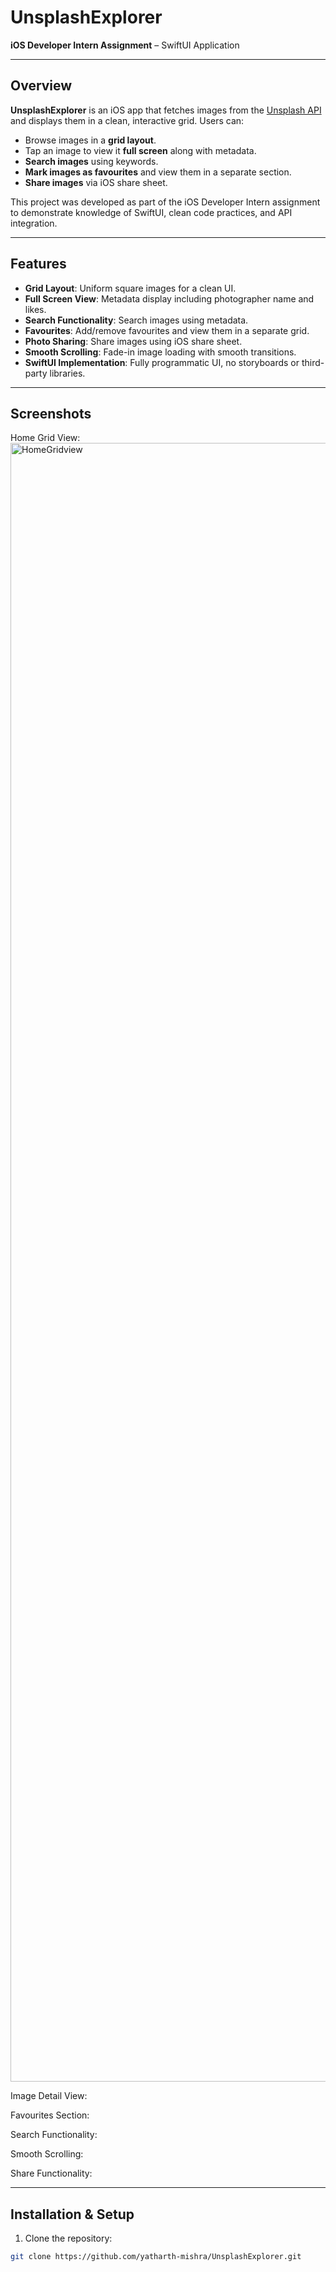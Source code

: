 # UnsplashExplorer

**iOS Developer Intern Assignment** – SwiftUI Application

---

## Overview

**UnsplashExplorer** is an iOS app that fetches images from the [Unsplash API](https://unsplash.com/developers) and displays them in a clean, interactive grid. Users can:

- Browse images in a **grid layout**.
- Tap an image to view it **full screen** along with metadata.
- **Search images** using keywords.
- **Mark images as favourites** and view them in a separate section.
- **Share images** via iOS share sheet.

This project was developed as part of the iOS Developer Intern assignment to demonstrate knowledge of SwiftUI, clean code practices, and API integration.

---

## Features

- **Grid Layout**: Uniform square images for a clean UI.
- **Full Screen View**: Metadata display including photographer name and likes.
- **Search Functionality**: Search images using metadata.
- **Favourites**: Add/remove favourites and view them in a separate grid.
- **Photo Sharing**: Share images using iOS share sheet.
- **Smooth Scrolling**: Fade-in image loading with smooth transitions.
- **SwiftUI Implementation**: Fully programmatic UI, no storyboards or third-party libraries.

---

## Screenshots

Home Grid View:  
<img width="1206" height="2622" alt="HomeGridview" src="https://github.com/user-attachments/assets/9604e020-f88a-4f02-9249-ad5f8263cf62" />


Image Detail View:  


Favourites Section:  


Search Functionality:  


Smooth Scrolling:  


Share Functionality:  


---

## Installation & Setup

1. Clone the repository:

```bash
git clone https://github.com/yatharth-mishra/UnsplashExplorer.git
